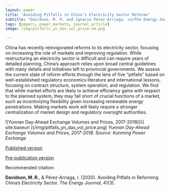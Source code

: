 ```yaml
---
layout: paper
title: "Avoiding Pitfalls in China’s Electricity Sector Reforms"
subtitle: "Davidson, M. R. and Ignacio Pérez-Arriaga. <i>The Energy Journal</i>."
tags: [papers, power_markets, journal_article]
image: /img/pitfalls_yn_dax_vol_price-sm.png

---
```


China has recently reinvigorated reforms to its electricity sector, focusing on increasing the role of markets and improving regulation. While restructuring an electricity sector is difficult and can require years of detailed planning, China’s approach relies upon broad central guidelines with many details and initiatives left to provincial governments. We assess the current state of reform efforts through the lens of five “pitfalls” based on well-established regulatory economics literature and international lessons, focusing on contract structure, system operation, and regulation. We find that while market efforts are likely to achieve efficiency gains with respect to the planned system, they may fall short of crucial functions of a market, such as incentivizing flexibility given increasing renewable energy penetrations. Making markets work will likely require a stronger centralization of market design and regulatory oversight authorities.

![Yunnan Day-Ahead Exchange Volumes and Prices, 2017-2018]({{ site.baseurl }}/img/pitfalls_yn_dax_vol_price.png) _Yunnan Day-Ahead Exchange Volumes and Prices, 2017-2018. Source: Kunming Power Exchange_

[Published version](https://doi.org/10.5547/01956574.41.3.mdav)

[Pre-publication version](https://escholarship.org/uc/item/5cx330qg)


Recommended citation:

**Davidson, M. R.**, & Pérez-Arriaga, I. (2020). Avoiding Pitfalls in Reforming China’s Electricity Sector. _The Energy Journal_, 41(3).


